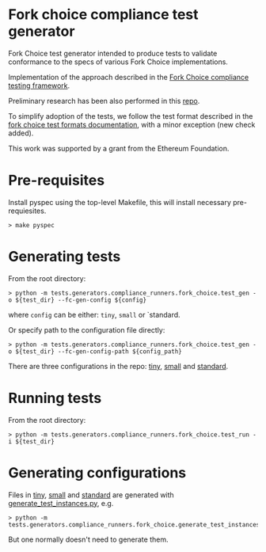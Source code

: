 # Fork choice compliance test generator

Fork Choice test generator intended to produce tests to validate conformance to the specs of various Fork Choice implementations.

Implementation of the approach described in the [Fork Choice compliance testing framework](https://hackmd.io/@ericsson49/fork-choice-implementation-vs-spec-testing).

Preliminary research has been also performed in this [repo](https://github.com/txrx-research/fork_choice_test_generation/tree/main).

To simplify adoption of the tests, we follow the test format described in the [fork choice test formats documentation](../../../formats/fork_choice/README.md), with a minor exception (new check added).

This work was supported by a grant from the Ethereum Foundation.

# Pre-requisites

Install pyspec using the top-level Makefile, this will install necessary pre-requiesites.

```
> make pyspec
```

# Generating tests

From the root directory:

```
> python -m tests.generators.compliance_runners.fork_choice.test_gen -o ${test_dir} --fc-gen-config ${config}
```
where `config` can be either: `tiny`, `small` or `standard.

Or specify path to the configuration file directly:

```
> python -m tests.generators.compliance_runners.fork_choice.test_gen -o ${test_dir} --fc-gen-config-path ${config_path}
```

There are three configurations in the repo: [tiny](tiny/), [small](small/) and [standard](standard/).

# Running tests

From the root directory:

```
> python -m tests.generators.compliance_runners.fork_choice.test_run -i ${test_dir}
```

# Generating configurations

Files in [tiny](tiny/), [small](small/) and [standard](standard/) are generated with [generate_test_instances.py](generate_test_instances.py), e.g.
```
> python -m tests.generators.compliance_runners.fork_choice.generate_test_instances
```

But one normally doesn't need to generate them.
